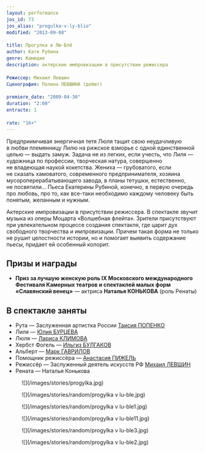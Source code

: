 ```yaml
---
layout: performance
jos_id: 73
jos_alias: "progulka-v-ly-blio"
modified: "2013-09-08"

title: Прогулка в Лю-Блё
author: Катя Рубина
genre: Комедия
description: актерские импровизации в присутствии режиссера

Режиссер: Михаил Левшин
Сценография: Полина ЛЕВШИНА (дебют)

premiere_date: "2009-04-30"
duration: "2:00"
entracte: 1

rate: "16+"
---
```


Предприимчивая энергичная тетя Люля тащит свою неудачливую в любви племянницу Лилю на рижское взморье с одной единственной целью — выдать замуж. Задача не из легких, если учесть, что Лиля — художница по профессии, творческая натура, совершенно не владеющая наукой кокетства. Жениха — грубоватого, если не сказать хамоватого, современного предпринимателя, хозяина мусороперерабатывающего завода, в планы тетушки, естественно, не посвятили... Пьеса Екатерины Рубиной, конечно, в первую очередь про любовь, про то, как все-таки необходимо каждому человеку быть понятым, желанным и нужным.

Актерские импровизации в присутствии режиссера. В спектакле звучит музыка из оперы Моцарта «Волшебная флейта». Зрители присутствуют при увлекательном процессе создания спектакля, где царит дух свободного творчества и импровизации. Причем такая форма не только не рушит целостности истории, но и помогает выявить содержание пьесы, придает ей особенный колорит.


## Призы и награды

- **Приз за лучшую женскую роль IX Московского международного Фестиваля Камерных театров и спектаклей малых форм «Славянский венец»** — актриса **Наталья КОНЬКОВА** (роль Ренаты)


## В спектакле заняты

- Рута — Заслуженная артистка России [Таисия ПОПЕНКО](26-popenko-taisija.html)
- Лиля — [Юлия БУРЦЕВА](78-ylia-burceva.html)
- Люля — [Лариса КЛИМОВА](65-larisa-klimova.html)
- Хербст Фогель — [Ильгиз БУЛГАКОВ](77-ilgiz-bulgakov.html)
- Альберт — [Марк ГАВРИЛОВ](112-mark-gavrilov.html)
- Помощник режиссёра — [Анастасия ПИЖЕЛЬ](64-asia-pigel-sergeevna.html)
- Режиссёр — Заслуженный деятель искусств РФ [Михаил ЛЕВШИН](153-mihail-levshin.html)
- Рената — Наталья Конькова


<figure>
![](/images/stories/progylka.jpg)
</figure>

<figure>
![](/images/stories/random/progylka v lu-ble.jpg)
</figure>

<figure>
![](/images/stories/random/progylka v lu-ble1.jpg)
</figure>

<figure>
![](/images/stories/random/progylka v lu-ble11.jpg)
</figure>

<figure>
![](/images/stories/random/progylka v lu-ble3.jpg)
</figure>

<figure>
![](/images/stories/random/progylka v lu-ble2.jpg)
</figure>



